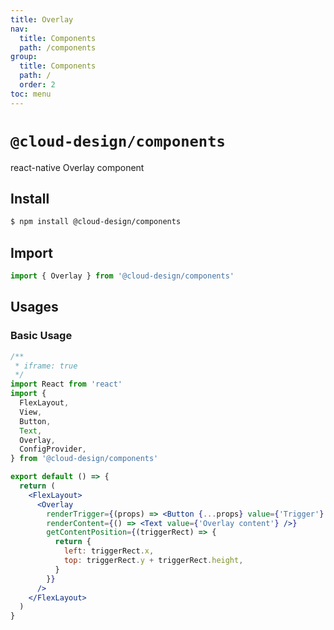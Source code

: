 ```yaml
---
title: Overlay
nav:
  title: Components
  path: /components
group:
  title: Components
  path: /
  order: 2
toc: menu
---
```


# `@cloud-design/components`

react-native Overlay component

## Install

```sh
$ npm install @cloud-design/components
```

## Import

```js
import { Overlay } from '@cloud-design/components'
```

## Usages

### Basic Usage

```jsx
/**
 * iframe: true
 */
import React from 'react'
import {
  FlexLayout,
  View,
  Button,
  Text,
  Overlay,
  ConfigProvider,
} from '@cloud-design/components'

export default () => {
  return (
    <FlexLayout>
      <Overlay
        renderTrigger={(props) => <Button {...props} value={'Trigger'} />}
        renderContent={() => <Text value={'Overlay content'} />}
        getContentPosition={(triggerRect) => {
          return {
            left: triggerRect.x,
            top: triggerRect.y + triggerRect.height,
          }
        }}
      />
    </FlexLayout>
  )
}
```
